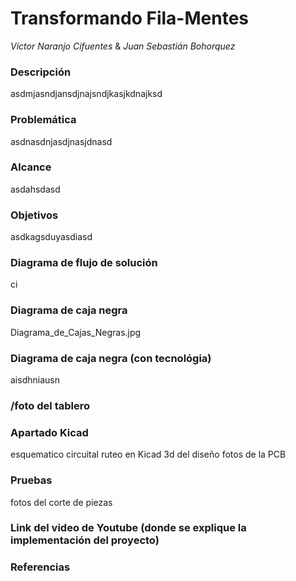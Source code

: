 # Transformando Fila-Mentes
_Víctor Naranjo Cifuentes_ & _Juan Sebastián Bohorquez_
### Descripción
asdmjasndjansdjnajsndjkasjkdnajksd
### Problemática
asdnasdnjasdjnasjdnasd
### Alcance
asdahsdasd
### Objetivos
asdkagsduyasdiasd
### Diagrama de flujo de solución
ci
### Diagrama de caja negra
Diagrama_de_Cajas_Negras.jpg
### Diagrama de caja negra (con tecnológia)
aisdhniausn
### /foto del tablero
### Apartado Kicad
esquematico circuital
ruteo en Kicad
3d del diseño 
fotos de la PCB
### Pruebas
fotos del corte de piezas 
### Link del video de Youtube (donde se explique la implementación del proyecto)
### Referencias
